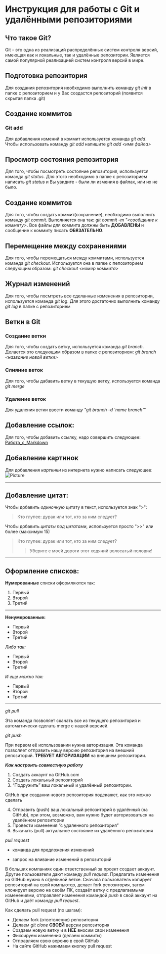 # Инструкция для работы с Git и удалёнными репозиториями

## Что такое Git?

Git - это одна из реализаций распределённых систем контроля версий, имеющая как и локальные, так и удалённые репозитории. Является самой популярной реализацией систем контроля версий в мире.

## Подготовка репозитория

Для создания репозитория необходимо выполнить команду *git init*  в папке с репозиторием и у Вас создастся репозиторий (появится скрытая папка .git)

## Создание коммитов

### Git add

Для добавления измений в коммит используется команда *git add*. Чтобы использовать команду *git add* напишите *git add <имя файла>*

## Просмотр состояния репозитория

Для того, чтобы посмотреть состояние репозитория, используется команда *git status*. Для этого необходимо в папке с репозиторием написать *git status* и Вы увидите - были ли измения в файлах, или их не было.

## Создание коммитов

Для того, чтобы создать коммит(сохранение), необходимо выполнить команду *git commit*. Выполняется она так: *git commit -m "<сообщение к коммиту>*. Все файлы для коммита должны быть **ДОБАВЛЕНЫ** и сообщение к коммиту писать **ОБЯЗАТЕЛЬНО**.

## Перемещение между сохранениями

Для того, чтобы перемещаться между коммитами, используется команда *git checkout*. Используется она в папке с пепозиторием следующим образом: *git checkout <номер коммита>*

## Журнал изменений

Для того, чтобы посмтреть все сделанные изменения в репозитории, используется команда *git log*. Для этого достаточно выполнить команду *git log* в папке с репозиторием

## Ветки в Git

### Создание ветки

Для того, чтобы создать ветку, используется команда *git branch*. Делается это следующим образом в папке с репозиторием: *git branch <название новой ветки>*

### Слияние веток

Для того, чтобы дабавить ветку в текущую ветку, используется команда *git merge*

### Удаление веток

Для удаления ветки ввести команду *"git branch -d 'name branch'"*

## Добавление ссылок:

Для того, чтобы добавить ссылку, надо совершить следующее: [Работа_с_Markdown](https://miro.medium.com/max/1400/1*bvMUGHtl8oJP5rZPV7X8eg.png)

## Добавление картинок
Для добавления *картинки* из интернета нужно написать следующее: ![Picture](https://mobimg.b-cdn.net/v3/fetch/04/048089d12824430936d660acf458e6b7.jpeg?w=1470&r=0.5625)

---

## Добавление цитат:

Чтобы добавить *одиночную* цитату в текст, используется знак ">":
>Кто глупее: дурак или тот, кто за ним следует?

Чтобы добавить *цитаты под цитатами*, используется просто ">>" или более (максимум 15)

>Кто глупее: дурак или тот, кто за ним следует?
>>Уберите с моей дороги этот ходячий волосатый половик!

---
## Оформление списков:

**Нумерованные** списки оформляются так:
1. Первый
2. Второй
3. Третий
---

**Ненумерованные:**

* Первый
* Второй
* Третий

*Либо так:*

+ Первый
+ Второй
+ Третий

*И еще можно так:*

- Первый
- Второй
- Третий

---

*git pull*

Эта команда позволяет скачать все из текущего репозитория и автоматически сделать merge с нашей версией.

*git push*

При первом её использовании нужна авторизация.
Эта команда позволяет отправить нашу версию репозитория на внешний репозиторий. **ТРЕБУЕТ АВТОРИЗАЦИИ** на внешнем репозитории.

***Как настроить совместную работу***

1. Создать аккаунт на GitHub.com
2. Создать локальный репозиторий
3. “Подружить” ваш локальный и удалённый репозитории.

GitHub при создании нового репозитория подскажет, как это можно сделать
    
4. Отправить (push) ваш локальный репозиторий в удалённый (на GitHub), при этом, возможно, вам нужно будет авторизоваться на удалённом репозитории
5. Провести изменения “с удаленного репозитория”
6. Выкачать (pull) актуальное состояние из удалённого репозитория

*pull request*

- команда для предложения изменений 

- запрос на вливание изменений в репозиторий

В больших компаниях один ответственный за проект создает аккаунт. Другие пользователи дают команду *pull request*. Предлагать изменения на GitHub нужно в отдельной ветке. 
Сначала пользователь копирует репозиторий на свой компьютер, делает fork репозитория, затем клонирует версию на своём ПК, создаёт ветку с предлагаемыми изменениями, отправляет изменения командой *push* в свой аккаунт на GitHub и даёт команду *pull request*.

Как сделать pull request (по шагам):

- Делаем fork (ответвление) репозитория
- Делаем *git clone* **СВОЕЙ** версии репозитория
- Создаем новую ветку и в **НЕЕ** вносим свои изменения
- Фиксируем изменения (делаем коммиты)
- Отправляем свою версию в свой GitHub
- На сайте GitHub нажимаем кнопку pull request
